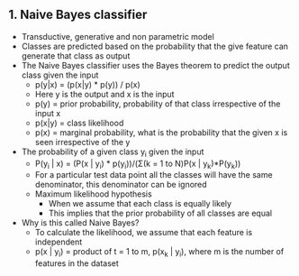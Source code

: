 

## 1. Naive Bayes classifier
- Transductive, generative and non parametric model
- Classes are predicted based on the probability that the give feature can generate that class as output
- The Naive Bayes classifier uses the Bayes theorem to predict the output class given the input
	- p(y|x) = (p(x|y) * p(y)) / p(x)
	- Here y is the output and x is the input
	- p(y) = prior probability, probability of that class irrespective of the input x
	- p(x|y) = class likelihood
	- p(x) = marginal probability, what is the probability that the given x is seen irrespective of the y
- The probability of a given class y<sub>i</sub> given the input
	- P(y<sub>i</sub> | x) = 
		(P(x | y<sub>i</sub>) * p(y<sub>i</sub>))/(Σ(k = 1 to N)P(x | y<sub>k</sub>)\*P(y<sub>k</sub>))
	- For a particular test data point all the classes will have the same denominator, this denominator can be ignored 
	- Maximum likelihood hypothesis
		- When we assume that each class is equally likely
		- This implies that the prior probability of all classes are equal
- Why is this called Naive Bayes?
	- To calculate the likelihood, we assume that each feature is independent
	- p(x | y<sub>i</sub>) = product of t = 1 to m, p(x<sub>k</sub> | y<sub>i</sub>), where m is the number of features in the dataset